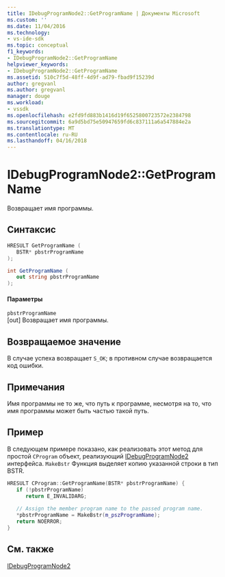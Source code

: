```yaml
---
title: IDebugProgramNode2::GetProgramName | Документы Microsoft
ms.custom: ''
ms.date: 11/04/2016
ms.technology:
- vs-ide-sdk
ms.topic: conceptual
f1_keywords:
- IDebugProgramNode2::GetProgramName
helpviewer_keywords:
- IDebugProgramNode2::GetProgramName
ms.assetid: 510c7f5d-48ff-4d9f-ad79-fbad9f15239d
author: gregvanl
ms.author: gregvanl
manager: douge
ms.workload:
- vssdk
ms.openlocfilehash: e2fd9fd883b1416d19f6525800723572e2384798
ms.sourcegitcommit: 6a9d5bd75e50947659fd6c837111a6a547884e2a
ms.translationtype: MT
ms.contentlocale: ru-RU
ms.lasthandoff: 04/16/2018
---
```

# <a name="idebugprogramnode2getprogramname"></a>IDebugProgramNode2::GetProgramName
Возвращает имя программы.  
  
## <a name="syntax"></a>Синтаксис  
  
```cpp  
HRESULT GetProgramName (   
   BSTR* pbstrProgramName  
);  
```  
  
```csharp  
int GetProgramName (   
   out string pbstrProgramName  
);  
```  
  
#### <a name="parameters"></a>Параметры  
 `pbstrProgramName`  
 [out] Возвращает имя программы.  
  
## <a name="return-value"></a>Возвращаемое значение  
 В случае успеха возвращает `S_OK`; в противном случае возвращается код ошибки.  
  
## <a name="remarks"></a>Примечания  
 Имя программы не то же, что путь к программе, несмотря на то, что имя программы может быть частью такой путь.  
  
## <a name="example"></a>Пример  
 В следующем примере показано, как реализовать этот метод для простой `CProgram` объект, реализующий [IDebugProgramNode2](../../../extensibility/debugger/reference/idebugprogramnode2.md) интерфейса. `MakeBstr` Функция выделяет копию указанной строки в тип BSTR.  
  
```cpp  
HRESULT CProgram::GetProgramName(BSTR* pbstrProgramName) {    
   if (!pbstrProgramName)    
      return E_INVALIDARG;    
  
   // Assign the member program name to the passed program name.    
   *pbstrProgramName = MakeBstr(m_pszProgramName);    
   return NOERROR;    
}    
```  
  
## <a name="see-also"></a>См. также  
 [IDebugProgramNode2](../../../extensibility/debugger/reference/idebugprogramnode2.md)